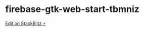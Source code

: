 # firebase-gtk-web-start-tbmniz

[Edit on StackBlitz ⚡️](https://stackblitz.com/edit/firebase-gtk-web-start-tbmniz)